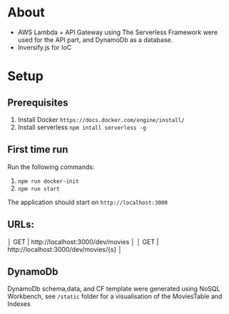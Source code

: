 # About
* AWS Lambda + API Gateway using The Serverless Framework were used for the API part, and DynamoDb as a database.
* Inversify.js for IoC

# Setup
## Prerequisites
1) Install Docker `https://docs.docker.com/engine/install/`
2) Install serverless `npm intall serverless -g`

## First time run

Run the following commands:
1) `npm run docker-init`
2) `npm run start`

The application should start on `http://localhost:3000`

## URLs:

│ GET | http://localhost:3000/dev/movies     │
│ GET | http://localhost:3000/dev/movies/{s} │      


## DynamoDb
DynamoDb schema,data, and CF template were generated using NoSQL Workbench, see `/static` folder for a visualisation of the MoviesTable and Indexes
